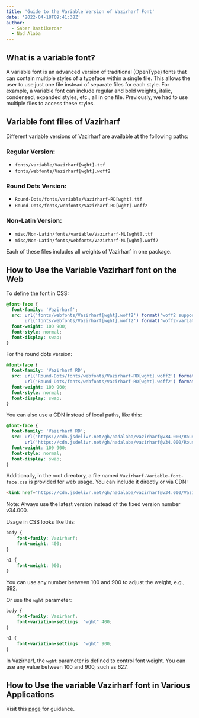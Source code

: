 ```yaml
---
title: 'Guide to the Variable Version of Vazirharf Font'
date: '2022-04-18T09:41:38Z'
author:
  - Saber Rastikerdar
  - Nad Alaba
---
```


## What is a variable font?

A variable font is an advanced version of traditional (OpenType) fonts that can contain multiple styles of a typeface within a single file. This allows the user to use just one file instead of separate files for each style. For example, a variable font can include regular and bold weights, italic, condensed, expanded styles, etc., all in one file. Previously, we had to use multiple files to access these styles.

## Variable font files of Vazirharf

Different variable versions of Vazirharf are available at the following paths:

### Regular Version:
- `fonts/variable/Vazirharf[wght].ttf`
- `fonts/webfonts/Vazirharf[wght].woff2`

### Round Dots Version:
- `Round-Dots/fonts/variable/Vazirharf-RD[wght].ttf`
- `Round-Dots/fonts/webfonts/Vazirharf-RD[wght].woff2`

### Non-Latin Version:
- `misc/Non-Latin/fonts/variable/Vazirharf-NL[wght].ttf`
- `misc/Non-Latin/fonts/webfonts/Vazirharf-NL[wght].woff2`

Each of these files includes all weights of Vazirharf in one package.

## How to Use the Variable Vazirharf font on the Web

To define the font in CSS:
```css
@font-face {
  font-family: 'Vazirharf';
  src: url('fonts/webfonts/Vazirharf[wght].woff2') format('woff2 supports variations'),
       url('fonts/webfonts/Vazirharf[wght].woff2') format('woff2-variations');
  font-weight: 100 900;
  font-style: normal;
  font-display: swap;
}
```

For the round dots version:
```css
@font-face {
  font-family: 'Vazirharf RD';
  src: url('Round-Dots/fonts/webfonts/Vazirharf-RD[wght].woff2') format('woff2 supports variations'),
       url('Round-Dots/fonts/webfonts/Vazirharf-RD[wght].woff2') format('woff2-variations');
  font-weight: 100 900;
  font-style: normal;
  font-display: swap;
}
```

You can also use a CDN instead of local paths, like this:
```css
@font-face {
  font-family: 'Vazirharf RD';
  src: url('https://cdn.jsdelivr.net/gh/nadalaba/vazirharf@v34.000/Round-Dots/fonts/webfonts/Vazirharf-RD[wght].woff2') format('woff2 supports variations'),
       url('https://cdn.jsdelivr.net/gh/nadalaba/vazirharf@v34.000/Round-Dots/fonts/webfonts/Vazirharf-RD[wght].woff2') format('woff2-variations');
  font-weight: 100 900;
  font-style: normal;
  font-display: swap;
}
```

Additionally, in the root directory, a file named `Vazirharf-Variable-font-face.css` is provided for web usage. You can include it directly or via CDN:
```html
<link href="https://cdn.jsdelivr.net/gh/nadalaba/vazirharf@v34.000/Vazirharf-Variable-font-face.css" rel="stylesheet" type="text/css" />
```
Note: Always use the latest version instead of the fixed version number v34.000.

Usage in CSS looks like this:
```css
body {
    font-family: Vazirharf;
    font-weight: 400;
}

h1 {
    font-weight: 900;
}
```
You can use any number between 100 and 900 to adjust the weight, e.g., 692.

Or use the `wght` parameter:
```css
body {
    font-family: Vazirharf;
    font-variation-settings: "wght" 400;
}

h1 {
    font-variation-settings: "wght" 900;
}
```
In Vazirharf, the `wght` parameter is defined to control font weight. You can use any value between 100 and 900, such as 627.

## How to Use the variable Vazirharf font in Various Applications

Visit this [page](https://nadalaba.github.io/vazirharf/en/docs/HELP-en) for guidance.
